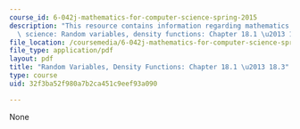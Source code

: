 ```yaml
---
course_id: 6-042j-mathematics-for-computer-science-spring-2015
description: "This resource contains information regarding mathematics for computer\
  \ science: Random variables, density functions: Chapter 18.1 \u2013 18.3."
file_location: /coursemedia/6-042j-mathematics-for-computer-science-spring-2015/32f3ba52f980a7b2ca451c9eef93a090_MIT6_042JS15_Session31.pdf
file_type: application/pdf
layout: pdf
title: "Random Variables, Density Functions: Chapter 18.1 \u2013 18.3"
type: course
uid: 32f3ba52f980a7b2ca451c9eef93a090

---
```

None